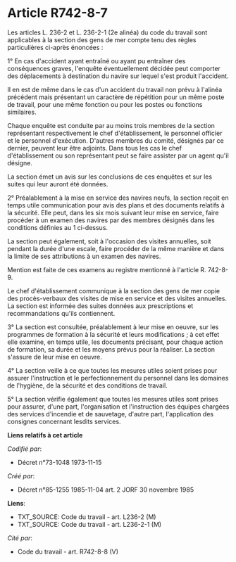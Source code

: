 # Article R742-8-7

Les articles L. 236-2 et L. 236-2-1 (2e alinéa) du code du travail sont applicables à la section des gens de mer compte tenu
des règles particulières ci-après énoncées :

1° En cas d'accident ayant entraîné ou ayant pu entraîner des conséquences graves, l'enquête éventuellement décidée peut
comporter des déplacements à destination du navire sur lequel s'est produit l'accident.

Il en est de même dans le cas d'un accident du travail non prévu à l'alinéa précédent mais présentant un caractère de
répétition pour un même poste de travail, pour une même fonction ou pour les postes ou fonctions similaires.

Chaque enquête est conduite par au moins trois membres de la section représentant respectivement le chef d'établissement, le
personnel officier et le personnel d'exécution. D'autres membres du comité, désignés par ce dernier, peuvent leur être
adjoints. Dans tous les cas le chef d'établissement ou son représentant peut se faire assister par un agent qu'il désigne.

La section émet un avis sur les conclusions de ces enquêtes et sur les suites qui leur auront été données.

2° Préalablement à la mise en service des navires neufs, la section reçoit en temps utile communication pour avis des plans
et des documents relatifs à la sécurité. Elle peut, dans les six mois suivant leur mise en service, faire procéder à un
examen des navires par des membres désignés dans les conditions définies au 1 ci-dessus.

La section peut également, soit à l'occasion des visites annuelles, soit pendant la durée d'une escale, faire procéder de la
même manière et dans la limite de ses attributions à un examen des navires.

Mention est faite de ces examens au registre mentionné à l'article R. 742-8-9.

Le chef d'établissement communique à la section des gens de mer copie des procès-verbaux des visites de mise en service et
des visites annuelles. La section est informée des suites données aux prescriptions et recommandations qu'ils contiennent.

3° La section est consultée, préalablement à leur mise en oeuvre, sur les programmes de formation à la sécurité et leurs
modifications ; à cet effet elle examine, en temps utile, les documents précisant, pour chaque action de formation, sa durée
et les moyens prévus pour la réaliser. La section s'assure de leur mise en oeuvre.

4° La section veille à ce que toutes les mesures utiles soient prises pour assurer l'instruction et le perfectionnement du
personnel dans les domaines de l'hygiène, de la sécurité et des conditions de travail.

5° La section vérifie également que toutes les mesures utiles sont prises pour assurer, d'une part, l'organisation et
l'instruction des équipes chargées des services d'incendie et de sauvetage, d'autre part, l'application des consignes
concernant lesdits services.

**Liens relatifs à cet article**

_Codifié par_:

  - Décret n°73-1048 1973-11-15

_Créé par_:

  - Décret n°85-1255 1985-11-04 art. 2 JORF 30 novembre 1985

**Liens**:

  - TXT_SOURCE: Code du travail - art. L236-2 (M)
  - TXT_SOURCE: Code du travail - art. L236-2-1 (M)

_Cité par_:

  - Code du travail - art. R742-8-8 (V)
